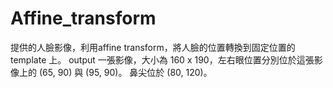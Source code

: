 # Affine_transform
提供的人臉影像，利用affine transform，將人臉的位置轉換到固定位置的 template 上。  output 一張影像，大小為 160 x 190，左右眼位置分別位於這張影像上的 (65, 90) 與 (95, 90)。  鼻尖位於 (80, 120)。
